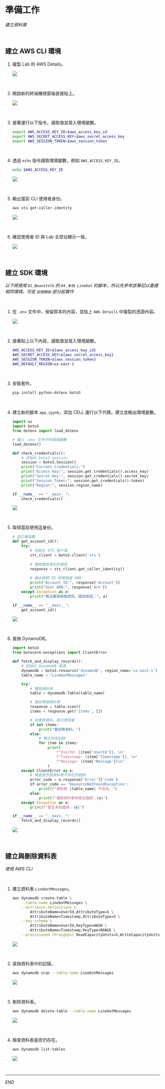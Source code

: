 # 準備工作

_建立資料庫_

<br>

## 建立 AWS CLI 環境

1. 複製 Lab 的 AWS Details。

    ![](images/img_01.png)

<br>

2. 開啟新的終端機視窗後直接貼上。

    ![](images/img_02.png)

<br>

3. 接著運行以下指令，讀取值並寫入環境變數。

    ```bash
    export AWS_ACCESS_KEY_ID=$aws_access_key_id
    export AWS_SECRET_ACCESS_KEY=$aws_secret_access_key
    export AWS_SESSION_TOKEN=$aws_session_token
    ```

<br>

4. 透過 `echo` 指令讀取環境變數，例如 `AWS_ACCESS_KEY_ID`。

    ```bash
    echo $AWS_ACCESS_KEY_ID
    ```

    ![](images/img_17.png)

<br>

5. 輸出當前 CLI 使用者身份。

    ```bash
    aws sts get-caller-identity
    ```

    ![](images/img_15.png)

<br>

6. 確認使用者 ID 與 Lab 主控台顯示一致。

    ![](images/img_03.png)

<br>

## 建立 SDK 環境

_以下將使用 `01_Beanstalk` 的 `04_本地 Linebot` 的腳本，所以先參考該筆記以重建相同環境，可從 `從頭開始` 部分起實作_

<br>

1. 在 `.env` 文件中，保留原本的內容，並貼上 `AWS Details` 中複製的憑證內容。

    ![](images/img_04.png)

<br>

2. 接著貼上以下內容，讀取值並寫入環境變數。

    ```bash
    AWS_ACCESS_KEY_ID=${aws_access_key_id}
    AWS_SECRET_ACCESS_KEY=${aws_secret_access_key}
    AWS_SESSION_TOKEN=${aws_session_token}
    AWS_DEFAULT_REGION=us-east-1
    ```

<br>

3. 安裝套件。

    ```bash
    pip install python-dotenv boto3
    ```

<br>

4. 建立新的腳本 `app.ipynb`，添加 CELL 運行以下代碼，建立並輸出環境變數。

    ```python
    import os
    import boto3
    from dotenv import load_dotenv

    # 載入 .env 文件中的環境變數
    load_dotenv()

    def check_credentials():
        # 初始化 boto3 session
        session = boto3.Session()
        print("Current Credentials:")
        print("Access Key:", session.get_credentials().access_key)
        print("Secret Key:", session.get_credentials().secret_key)
        print("Session Token:", session.get_credentials().token)
        print("Region:", session.region_name)

    if __name__ == "__main__":
        check_credentials()
    ```

    ![](images/img_05.png)

<br>

5. 取得當前使用這身份。

    ```python
    # 自訂義函數
    def get_account_id():
        try:
            # 初始化 STS 客戶端
            sts_client = boto3.client('sts')
            
            # 獲取當前身份的資訊
            response = sts_client.get_caller_identity()
            
            # 輸出帳號 ID 和使用者 ARN
            print("Account ID:", response['Account'])
            print("User ARN:", response['Arn'])
        except Exception as e:
            print("無法獲取帳號資訊，錯誤原因：", e)

    if __name__ == "__main__":
        get_account_id()
    ```

    ![](images/img_06.png)

<br>

6. 查詢 DynamoDB。

    ```python
    import boto3
    from botocore.exceptions import ClientError

    def fetch_and_display_records():
        # 初始化 DynamoDB 資源
        dynamodb = boto3.resource('dynamodb', region_name='us-east-1')
        table_name = "LinebotMessages"

        try:
            # 獲取資料表
            table = dynamodb.Table(table_name)

            # 嘗試掃描資料表
            response = table.scan()
            items = response.get('Items', [])

            # 如果無資料，提示使用者
            if not items:
                print("當前無資料。")
            else:
                # 顯示所有記錄
                for item in items:
                    print(
                        f"UserId: {item['UserId']}, \n"
                        f"Timestamp: {item['Timestamp']}, \n"
                        f"Message: {item['Message']}\n"
                    )
        except ClientError as e:
            # 檢查是否是資料表不存在的錯誤
            error_code = e.response['Error']['Code']
            if error_code == 'ResourceNotFoundException':
                print(f"資料表 {table_name} 不存在。")
            else:
                print(f"讀取資料表時發生錯誤：{e}")
        except Exception as e:
            print(f"發生未知錯誤：{e}")

    if __name__ == "__main__":
        fetch_and_display_records()
    ```

    ![](images/img_07.png)

<br>

## 建立與刪除資料表

_使用 AWS CLI_

<br>

1. 建立資料表 `LinebotMessages`。

    ```bash
    aws dynamodb create-table \
        --table-name LinebotMessages \
        --attribute-definitions \
            AttributeName=UserId,AttributeType=S \
            AttributeName=Timestamp,AttributeType=S \
        --key-schema \
            AttributeName=UserId,KeyType=HASH \
            AttributeName=Timestamp,KeyType=RANGE \
        --provisioned-throughput ReadCapacityUnits=5,WriteCapacityUnits=5
    ```

    ![](images/img_08.png)

<br>

2. 查詢資料表中的記錄。

    ```bash
    aws dynamodb scan --table-name LinebotMessages
    ```

    ![](images/img_09.png)

<br>

3. 刪除資料表。

    ```bash
    aws dynamodb delete-table --table-name LinebotMessages
    ```

    ![](images/img_10.png)

<br>

4. 檢查資料表是否仍存在。

    ```bash
    aws dynamodb list-tables
    ```

    ![](images/img_11.png)

<br>

___

_END_